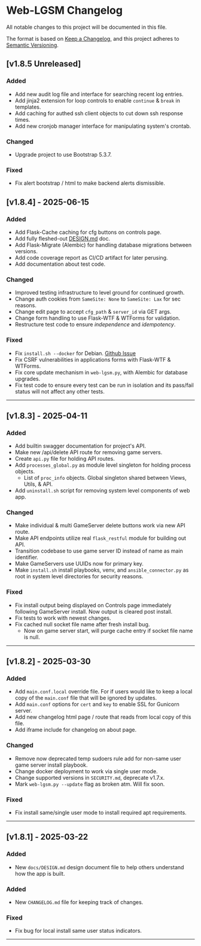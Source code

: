 # Web-LGSM Changelog

All notable changes to this project will be documented in this file.

The format is based on [Keep a Changelog](https://keepachangelog.com/en/1.0.0/),
and this project adheres to [Semantic Versioning](https://semver.org/spec/v2.0.0.html).

## [v1.8.5 Unreleased]

### Added

- Add new audit log file and interface for searching recent log entries.
- Add jinja2 extension for loop controls to enable `continue` & `break` in templates.
- Add caching for authed ssh client objects to cut down ssh response times.
- Add new cronjob manager interface for manipulating system's crontab.

### Changed

- Upgrade project to use Bootstrap 5.3.7.

### Fixed

- Fix alert bootstrap / html to make backend alerts dismissible.

## [v1.8.4] - 2025-06-15

### Added

- Add Flask-Cache caching for cfg buttons on controls page.
- Add fully fleshed-out [DESIGN.md](https://github.com/BlueSquare23/web-lgsm/blob/master/docs/DESIGN.md) doc.
- Add Flask-Migrate (Alembic) for handling database migrations between versions.
- Add code coverage report as CI/CD artifact for later perusing.
- Add documentation about test code.

### Changed

- Improved testing infrastructure to level ground for continued growth.
- Change auth cookies from `SameSite: None` to `SameSite: Lax` for sec reasons.
- Change edit page to accept `cfg_path` & `server_id` via GET args.
- Change form handling to use Flask-WTF & WTForms for validation.
- Restructure test code to ensure _independence_ and _idempotency_.

### Fixed

- Fix `install.sh --docker` for Debian. [Github Issue](https://github.com/BlueSquare23/web-lgsm/issues/41)
- Fix CSRF vulnerabilities in applications forms with Flask-WTF & WTForms.
- Fix core update mechanism in `web-lgsm.py`, with Alembic for database upgrades.
- Fix test code to ensure every test can be run in isolation and its pass/fail
  status will not affect any other tests.

---

## [v1.8.3] - 2025-04-11

### Added

- Add builtin swagger documentation for project's API.
- Make new /api/delete API route for removing game servers.
- Create `api.py` file for holding API routes.
- Add `processes_global.py` as module level singleton for holding process objects.
  - List of `proc_info` objects. Global singleton shared between Views, Utils, & API.
- Add `uninstall.sh` script for removing system level components of web app.

### Changed

- Make individual & multi GameServer delete buttons work via new API route.
- Make API endpoints utilize real `flask_restful` module for building out API.
- Transition codebase to use game server ID instead of name as main identifier.
- Make GameServers use UUIDs now for primary key.
- Make `install.sh` install playbooks, venv, and `ansible_connector.py` as root
  in system level directories for security reasons.

### Fixed

- Fix install output being displayed on Controls page immediately following
  GameServer install. Now output is cleared post install.
- Fix tests to work with newest changes.
- Fix cached null socket file name after fresh install bug. 
  - Now on game server start, will purge cache entry if socket file name is null.

---

## [v1.8.2] - 2025-03-30

### Added

- Add `main.conf.local` override file. For if users would like to keep a local
  copy of the `main.conf` file that will be ignored by updates.
- Add `main.conf` options for `cert` and `key` to enable SSL for Gunicorn server.
- Add new changelog html page / route that reads from local copy of this file.
- Add iframe include for changelog on about page.

### Changed

- Remove now deprecated temp sudoers rule add for non-same user game server
  install playbook.
- Change docker deployment to work via single user mode.
- Change supported versions in `SECURITY.md`, deprecate v1.7.x.
- Mark `web-lgsm.py --update` flag as broken atm. Will fix soon.

### Fixed

- Fix install same/single user mode to install required apt requirements.

---

## [v1.8.1] - 2025-03-22

### Added

- New `docs/DESIGN.md` design document file to help others understand how the
  app is built.

### Added

- New `CHANGELOG.md` file for keeping track of changes.

### Fixed

- Fix bug for local install same user status indicators.

---

